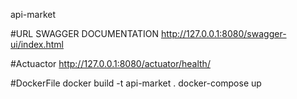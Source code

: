 api-market

#URL SWAGGER DOCUMENTATION
http://127.0.0.1:8080/swagger-ui/index.html

#Actuactor
http://127.0.0.1:8080/actuator/health/

#DockerFile
docker build -t api-market .
docker-compose up


